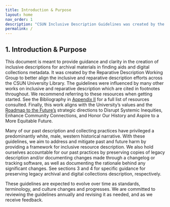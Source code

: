 ```yaml
---
title: Introduction & Purpose
layout: home
nav_order: 1
description: "CSUN Inclusive Description Guidelines was created by the Reparative Description Working Group to better align the inclusive and reparative description efforts across the CSUN University Library" 
permalink: /
---
```


## 1. Introduction & Purpose

This document is meant to provide guidance and clarity in the creation of inclusive descriptions for archival materials in finding aids and digital collections metadata.  It was created by the Reparative Description Working Group to better align the inclusive and reparative description efforts across the CSUN University Library.  The guidelines were influenced by many other works on inclusive and reparative description which are cited in footnotes throughout. We recommend referring to these resources when getting started. See the Bibliography in [Appendix II](docs/02_Appendix) for a full list of resources consulted.  Finally, this work aligns with the University’s values and the [Roadmap to the Future’s](https://www.csun.edu/provost/road-map-future) strategic directions to Disrupt Systemic Inequities, Enhance Community Connections, and Honor Our History and Aspire to a More Equitable Future. 

Many of our past description and collecting practices have privileged a predominantly white, male, western historical narrative.  With these guidelines, we aim to address and mitigate past and future harm by providing a framework for inclusive resource description.  We also hold ourselves accountable for our past practices by preserving copies of legacy description and/or documenting changes made through a changelog or tracking software, as well as documenting the rationale behind any significant changes. See sections 3 and 4 for specific guidance for preserving legacy archival and digital collections description, respectively. 

These guidelines are expected to evolve over time as standards, terminology, and culture changes and progresses. We are committed to reviewing the guidelines annually and revising it as needed, and as we receive feedback. 
